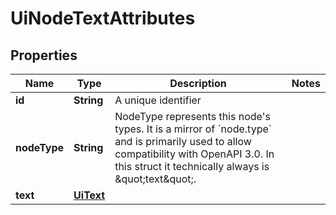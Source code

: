 

# UiNodeTextAttributes


## Properties

| Name | Type | Description | Notes |
|------------ | ------------- | ------------- | -------------|
|**id** | **String** | A unique identifier |  |
|**nodeType** | **String** | NodeType represents this node&#39;s types. It is a mirror of &#x60;node.type&#x60; and is primarily used to allow compatibility with OpenAPI 3.0.  In this struct it technically always is \&quot;text\&quot;. |  |
|**text** | [**UiText**](UiText.md) |  |  |



